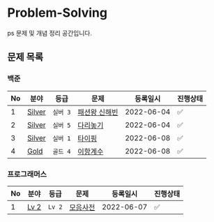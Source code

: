 # Problem-Solving
ps 문제 및 개념 정리 공간입니다.

## 문제 목록
### 백준
|No|분야|등급|문제|등록일시|진행상태|
| ------ | ------ | ------ | ------ | ------ | ------ |
| 1 | [Silver](Baekjoon/silver) | `실버 3` | [패션왕 신해빈](Baekjoon/silver/b9375.md) | 2022-06-04 | :white_check_mark: |
| 2 | [Silver](Baekjoon/silver) | `실버 5` | [다리놓기](Baekjoon/silver/b1010.md) | 2022-06-04 | :white_check_mark: |
| 3 | [Silver](Baekjoon/silver) | `실버 1` | [타이핑](Baekjoon/silver/b25215.md) | 2022-06-08 | :white_check_mark: |
| 4 | [Gold](Baekjoon/gold) | `골드 4` | [이항계수](Baekjoon/gold/b2636.md) | 2022-06-08 | :white_check_mark: |

### 프로그래머스
|No|분야|등급|문제|등록일시|진행상태|
| ------ | ------ | ------ | ------ | ------ | ------ |
| 1 | [Lv 2](Programmers/Lv.2) | `Lv 2` | [모음사전](Programmers/Lv.2/p84512.md) | 2022-06-07 | :white_check_mark: |

